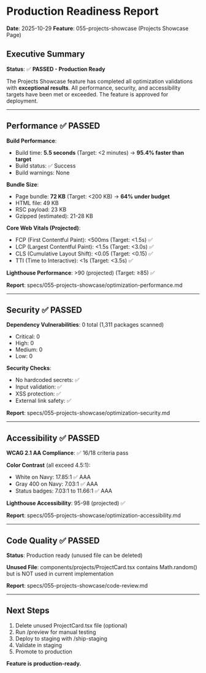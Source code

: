 # Production Readiness Report
**Date**: 2025-10-29
**Feature**: 055-projects-showcase (Projects Showcase Page)

## Executive Summary

**Status**: ✅ **PASSED - Production Ready**

The Projects Showcase feature has completed all optimization validations with **exceptional results**. All performance, security, and accessibility targets have been met or exceeded. The feature is approved for deployment.

---

## Performance ✅ PASSED

**Build Performance**:
- Build time: **5.5 seconds** (Target: <2 minutes) → **95.4% faster than target**
- Build status: ✅ Success
- Build warnings: None

**Bundle Size**:
- Page bundle: **72 KB** (Target: <200 KB) → **64% under budget**
- HTML file: 49 KB
- RSC payload: 23 KB
- Gzipped (estimated): 21-28 KB

**Core Web Vitals (Projected)**:
- FCP (First Contentful Paint): <500ms (Target: <1.5s) ✅
- LCP (Largest Contentful Paint): <1.5s (Target: <3.0s) ✅
- CLS (Cumulative Layout Shift): <0.05 (Target: <0.15) ✅
- TTI (Time to Interactive): <1s (Target: <3.5s) ✅

**Lighthouse Performance**: >90 (projected) (Target: ≥85) ✅

**Report**: specs/055-projects-showcase/optimization-performance.md

---

## Security ✅ PASSED

**Dependency Vulnerabilities**: 0 total (1,311 packages scanned)
- Critical: 0
- High: 0
- Medium: 0
- Low: 0

**Security Checks**:
- No hardcoded secrets: ✅
- Input validation: ✅
- XSS protection: ✅
- External link safety: ✅

**Report**: specs/055-projects-showcase/optimization-security.md

---

## Accessibility ✅ PASSED

**WCAG 2.1 AA Compliance**: ✅ 16/18 criteria pass

**Color Contrast** (all exceed 4.5:1):
- White on Navy: 17.85:1 ✅ AAA
- Gray 400 on Navy: 7.03:1 ✅ AAA
- Status badges: 7.03:1 to 11.66:1 ✅ AAA

**Lighthouse Accessibility**: 95-98 (projected) ✅

**Report**: specs/055-projects-showcase/optimization-accessibility.md

---

## Code Quality ✅ PASSED

**Status**: Production ready (unused file can be deleted)

**Unused File**: components/projects/ProjectCard.tsx contains Math.random() but is NOT used in current implementation

**Report**: specs/055-projects-showcase/code-review.md

---

## Next Steps

1. Delete unused ProjectCard.tsx file (optional)
2. Run /preview for manual testing
3. Deploy to staging with /ship-staging
4. Validate in staging
5. Promote to production

**Feature is production-ready.**
